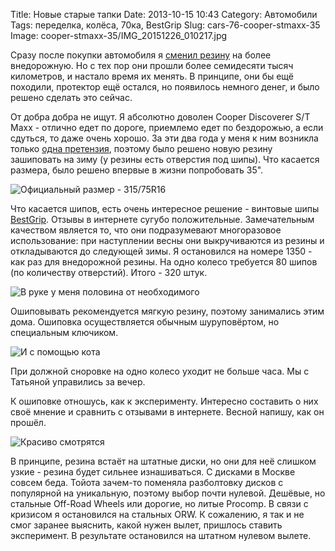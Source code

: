 Title: Новые старые тапки
Date: 2013-10-15 10:43
Category: Автомобили
Tags: переделка, колёса, 70ка, BestGrip
Slug: cars-76-cooper-stmaxx-35
Image: cooper-stmaxx-35/IMG_20151226_010217.jpg

Сразу после покупки автомобиля я [сменил резину]({filename}cooper-stmaxx-32.md) на более внедорожную. Но с тех пор они прошли более семидесяти тысяч километров, и настало время их менять. В принципе, они бы ещё походили, протектор ещё остался, но появилось немного денег, и было решено сделать это сейчас.

От добра добра не ищут. Я абсолютно доволен Cooper Discoverer S/T Maxx - отлично едет по дороге, приемлемо едет по бездорожью, а если сдуться, то даже очень хорошо. За эти два года у меня к ним возникла только <a href="https://www.drive2.ru/l/5497620/">одна претензия</a>, поэтому было решено новую резину зашиповать на зиму (у резины есть отверстия под шипы). Что касается размера, было решено впервые в жизни попробовать 35".

![Официальный размер - 315/75R16]({attach}cooper-stmaxx-35/IMG_20151218_182556.jpg)

Что касается шипов, есть очень интересное решение - винтовые шипы [BestGrip](http://bestgrip.ru/). Отзывы в интернете сугубо положительные. Замечательным качеством является то, что они подразумевают многоразовое использование: при наступлении весны они выкручиваются из резины и откладываются до следующей зимы. Я остановился на номере 1350 - как раз для внедорожной резины. На одно колесо требуется 80 шипов (по количеству отверстий). Итого - 320 штук.

![В руке у меня половина от необходимого]({attach}cooper-stmaxx-35/IMG_20151222_203209.jpg)

Ошиповывать рекомендуется мягкую резину, поэтому занимались этим дома. Ошиповка осуществляется обычным шуруповёртом, но специальным ключиком.

![И с помощью кота]({attach}cooper-stmaxx-35/IMG_20151225_191256.jpg)

При должной сноровке на одно колесо уходит не больше часа. Мы с Татьяной управились за вечер. 

К ошиповке отношусь, как к эксперименту. Интересно составить о них своё мнение и сравнить с отзывами в интернете. Весной напишу, как он прошёл.

![Красиво смотрятся]({attach}cooper-stmaxx-35/IMG_20151226_010217.jpg)

В принципе, резина встаёт на штатные диски, но они для неё слишком узкие - резина будет сильнее изнашиваться. С дисками в Москве совсем беда. Тойота зачем-то поменяла разболтовку дисков с популярной на уникальную, поэтому выбор почти нулевой. Дешёвые, но стальные Off-Road Wheels или дорогие, но литые Procomp. В связи с кризисом я остановился на стальных ORW. К сожалению, я так и не смог заранее выяснить, какой нужен вылет, пришлось ставить эксперимент. В результате остановился на штатном нулевом вылете.
